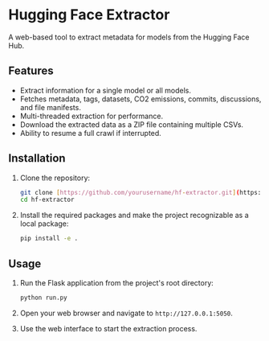 # Hugging Face Extractor

A web-based tool to extract metadata for models from the Hugging Face Hub.

## Features

* Extract information for a single model or all models.
* Fetches metadata, tags, datasets, CO2 emissions, commits, discussions, and file manifests.
* Multi-threaded extraction for performance.
* Download the extracted data as a ZIP file containing multiple CSVs.
* Ability to resume a full crawl if interrupted.

## Installation

1.  Clone the repository:
    ```bash
    git clone [https://github.com/yourusername/hf-extractor.git](https://github.com/yourusername/hf-extractor.git)
    cd hf-extractor
    ```

2.  Install the required packages and make the project recognizable as a local package:
    ```bash
    pip install -e .
    ```

## Usage

1.  Run the Flask application from the project's root directory:
    ```bash
    python run.py
    ```

2.  Open your web browser and navigate to `http://127.0.0.1:5050`.

3.  Use the web interface to start the extraction process.